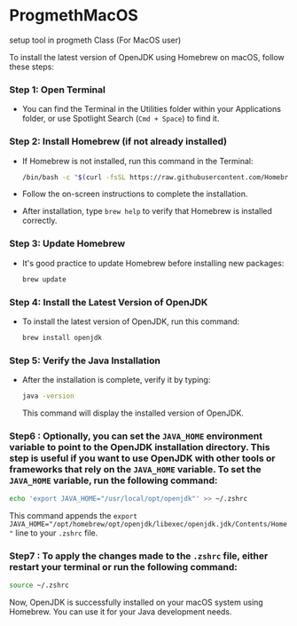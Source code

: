# ProgmethMacOS
setup tool in progmeth Class (For MacOS user) 

To install the latest version of OpenJDK using Homebrew on macOS, follow these steps:

### Step 1: Open Terminal
- You can find the Terminal in the Utilities folder within your Applications folder, or use Spotlight Search (`Cmd + Space`) to find it.

### Step 2: Install Homebrew (if not already installed)
- If Homebrew is not installed, run this command in the Terminal:

  ```bash
  /bin/bash -c "$(curl -fsSL https://raw.githubusercontent.com/Homebrew/install/HEAD/install.sh)"
  ```

- Follow the on-screen instructions to complete the installation.
- After installation, type `brew help` to verify that Homebrew is installed correctly.

### Step 3: Update Homebrew
- It's good practice to update Homebrew before installing new packages:

  ```bash
  brew update
  ```

### Step 4: Install the Latest Version of OpenJDK
- To install the latest version of OpenJDK, run this command:

  ```bash
  brew install openjdk
  ```

### Step 5: Verify the Java Installation
- After the installation is complete, verify it by typing:

  ```bash
  java -version
  ```

  This command will display the installed version of OpenJDK.
### Step6 : Optionally, you can set the `JAVA_HOME` environment variable to point to the OpenJDK installation directory. This step is useful if you want to use OpenJDK with other tools or frameworks that rely on the `JAVA_HOME` variable. To set the `JAVA_HOME` variable, run the following command:
   ```bash
   echo 'export JAVA_HOME="/usr/local/opt/openjdk"' >> ~/.zshrc
   ```

   This command appends the `export JAVA_HOME="/opt/homebrew/opt/openjdk/libexec/openjdk.jdk/Contents/Home"` line to your `.zshrc` file.

### Step7 : To apply the changes made to the `.zshrc` file, either restart your terminal or run the following command:
   ```bash
   source ~/.zshrc
   ```

Now, OpenJDK is successfully installed on your macOS system using Homebrew. You can use it for your Java development needs.


